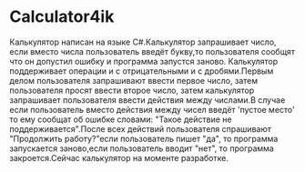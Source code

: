 # Calculator4ik

Калькулятор написан на языке С#.Калькулятор запрашивает число, если вместо числа пользователь введёт букву,то пользователя сообщят что он допустил ошибку и программа запустся заново.
Калькулятор поддерживает операции и с отрицательными и с дробями.Первым делом пользователя запрашивают ввести первое число, затем пользователя просят ввести второе число, затем 
калькулятор запрашивает пользователя ввести действия между числами.В случае если пользователь вместо действия между чисел введёт 'пустое место' то ему сообщат об ошибке словами:
"Такое действие не поддерживается".После всех действий пользователя спрашивают "Продолжить работу?"если пользователь пишет "да", то программа запускается заново,если пользователь
вводит "нет", то программа закроется.Сейчас калькулятор на моменте разработке.
